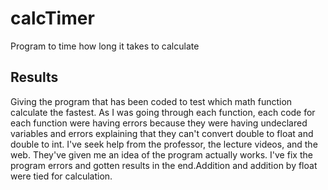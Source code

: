 # calcTimer
Program to time how long it takes to calculate

## Results
Giving the program that has been coded to test which math function calculate the fastest. As I was going through each function, each code for each function were having errors because they were having undeclared variables and errors explaining that they can't convert double to float and double to int. I've seek help from the professor, the lecture videos, and the web. They've given me an idea of the program actually works. I've fix the program errors and gotten results in the end.Addition and addition by float were tied for calculation. 
